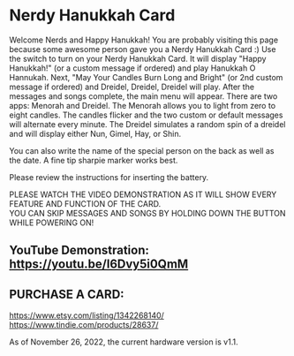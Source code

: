 # Nerdy Hanukkah Card

Welcome Nerds and Happy Hanukkah!  You are probably visiting this page because some awesome person gave you a Nerdy Hanukkah Card :) 
Use the switch to turn on your Nerdy Hanukkah Card.  It will display "Happy Hanukkah!" (or a custom message if ordered) and play Hanukkah O Hannukah.  Next, "May Your Candles Burn Long and Bright" (or 2nd custom message if ordered) and Dreidel, Dreidel, Dreidel will play.  After the messages and songs complete, the main menu will appear.  There are two apps: Menorah and Dreidel.  The Menorah allows you to light from zero to eight candles.  The candles flicker and the two custom or default messages will alternate every minute.  The Dreidel simulates a random spin of a dreidel and will display either Nun, Gimel, Hay, or Shin.  

You can also write the name of the special person on the back as well as the date.  A fine tip sharpie marker works best.  

Please review the instructions for inserting the battery.  

PLEASE WATCH THE VIDEO DEMONSTRATION AS IT WILL SHOW EVERY FEATURE AND FUNCTION OF THE CARD.  
YOU CAN SKIP MESSAGES AND SONGS BY HOLDING DOWN THE BUTTON WHILE POWERING ON!  

## YouTube Demonstration: https://youtu.be/l6Dvy5i0QmM

## PURCHASE A CARD:
https://www.etsy.com/listing/1342268140/  
https://www.tindie.com/products/28637/


As of November 26, 2022, the current hardware version is v1.1. 
